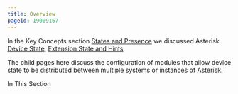 ```yaml
---
title: Overview
pageid: 19009167
---
```


In the Key Concepts section [States and Presence](/Fundamentals/Key-Concepts/States-and-Presence) we discussed Asterisk [Device State](/Fundamentals/Key-Concepts/States-and-Presence/Device-State), [Extension State and Hints](/Fundamentals/Key-Concepts/States-and-Presence/Extension-State-and-Hints).

The child pages here discuss the configuration of modules that allow device state to be distributed between multiple systems or instances of Asterisk.

In This Section

